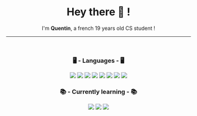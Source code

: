 <h1 align="center">Hey there 👋 !</h1>

<p align="center">I'm <b>Quentin</b>, a french 19 years old CS student !</p>

---

<br>

<h3 align="center">🖥️ - Languages - 🖥️</h3>

<p align="center">
    <img src="https://img.shields.io/badge/Python-14354C?style=for-the-badge&logo=python&logoColor=white"/> 
    <img src="https://img.shields.io/badge/Java-ED8B00?style=for-the-badge&logo=java&logoColor=white"/>
    <img src="https://img.shields.io/badge/HTML5-E34F26?style=for-the-badge&logo=html5&logoColor=white"/> 
    <img src="https://img.shields.io/badge/CSS3-1572B6?style=for-the-badge&logo=css3&logoColor=white"/>
    <img src="https://img.shields.io/badge/Shell_Script-121011?style=for-the-badge&logo=gnu-bash&logoColor=white"/>
    <img src="https://img.shields.io/badge/MySQL-00000F?style=for-the-badge&logo=mysql&logoColor=white"/> 
    <img src="https://img.shields.io/badge/C%23-239120?style=for-the-badge&logo=c-sharp&logoColor=white"/>
    <img src="https://img.shields.io/badge/TypeScript-007ACC?style=for-the-badge&logo=typescript&logoColor=white"/> 
</p>

<h3 align="center">📚 - Currently learning - 📚</h3>

<p align="center">
    <img src="https://img.shields.io/badge/React-20232A?style=for-the-badge&logo=react&logoColor=61DAFB"/> 
    <img src="https://img.shields.io/badge/Flask-000000?style=for-the-badge&logo=flask&logoColor=white"/> 
    <img src="https://img.shields.io/badge/C-00599C?style=for-the-badge&logo=c&logoColor=white"/> 
</p>
